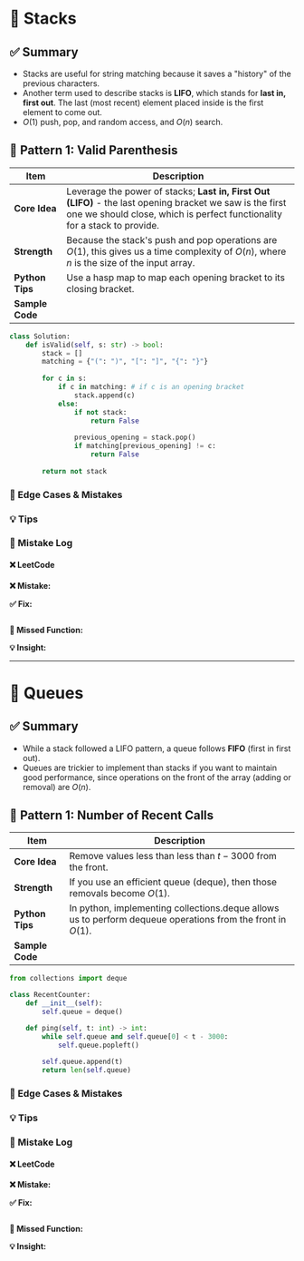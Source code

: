 # 📘 Stacks

## ✅ Summary
- Stacks are useful for string matching because it saves a "history" of the previous characters. 
- Another term used to describe stacks is **LIFO**, which stands for **last in, first out**. The last (most recent) element placed inside is the first element to come out. 
- $O(1)$ push, pop, and random access, and $O(n)$ search. 

## 🔹 Pattern 1: Valid Parenthesis

| Item               | Description |
|--------------------|-------------|
| **Core Idea**       | Leverage the power of stacks; **Last in, First Out (LIFO)** - the last opening bracket we saw is the first one we should close, which is perfect functionality for a stack to provide. |
| **Strength**     | Because the stack's push and pop operations are $O(1)$, this gives us a time complexity of $O(n)$, where $n$ is the size of the input array. |
| **Python Tips**     | Use a hasp map to map each opening bracket to its closing bracket.  
| **Sample Code**     |

```python
class Solution:
    def isValid(self, s: str) -> bool:
        stack = []
        matching = {"(": ")", "[": "]", "{": "}"}
        
        for c in s:
            if c in matching: # if c is an opening bracket
                stack.append(c)
            else:
                if not stack:
                    return False
                
                previous_opening = stack.pop()
                if matching[previous_opening] != c:
                    return False
 
        return not stack
```

### 🧠 Edge Cases & Mistakes


### 💡 Tips


### 🧪 Mistake Log

#### ❌ LeetCode 

**❌ Mistake:**  

**✅ Fix:**  

```python
```
**📌 Missed Function:**  

**💡 Insight:**  

---

# 📘 Queues

## ✅ Summary
- While a stack followed a LIFO pattern, a queue follows **FIFO** (first in first out). 
- Queues are trickier to implement than stacks if you want to maintain good performance, since operations on the front of the array (adding or removal) are $O(n)$.  

## 🔹 Pattern 1: Number of Recent Calls

| Item               | Description |
|--------------------|-------------|
| **Core Idea**       | Remove values less than less than $t-3000$ from the front.|
| **Strength**     | If you use an efficient queue (deque), then those removals become $O(1)$. |
| **Python Tips**     | In python, implementing collections.deque allows us to perform dequeue operations from the front in $O(1)$.   
| **Sample Code**     |

```python
from collections import deque

class RecentCounter:
    def __init__(self):
        self.queue = deque()

    def ping(self, t: int) -> int:
        while self.queue and self.queue[0] < t - 3000:
            self.queue.popleft()
        
        self.queue.append(t)
        return len(self.queue)
```

### 🧠 Edge Cases & Mistakes


### 💡 Tips


### 🧪 Mistake Log

#### ❌ LeetCode 

**❌ Mistake:**  

**✅ Fix:**  

```python
```
**📌 Missed Function:**  

**💡 Insight:**  